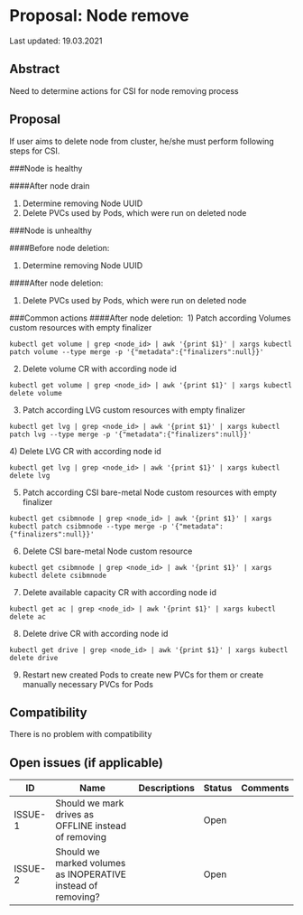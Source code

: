 # Proposal: Node remove

Last updated: 19.03.2021

## Abstract

Need to determine actions for CSI for node removing process

## Proposal

If user aims to delete node from cluster, he/she must perform following steps for CSI.  

###Node is healthy

####After node drain
1) Determine removing Node UUID 
2) Delete PVCs used by Pods, which were run on deleted node

###Node is unhealthy

####Before node deletion: 
1) Determine removing Node UUID 

####After node deletion: 
1) Delete PVCs used by Pods, which were run on deleted node

###Common actions
####After node deletion: 
1) Patch according Volumes custom resources with empty finalizer  
```
kubectl get volume | grep <node_id> | awk '{print $1}' | xargs kubectl patch volume --type merge -p '{"metadata":{"finalizers":null}}'
```
2) Delete volume CR with according node id
```
kubectl get volume | grep <node_id> | awk '{print $1}' | xargs kubectl delete volume
```
3) Patch according LVG custom resources with empty finalizer
```
kubectl get lvg | grep <node_id> | awk '{print $1}' | xargs kubectl patch lvg --type merge -p '{"metadata":{"finalizers":null}}'
```
4) Delete LVG CR with according node id
```
kubectl get lvg | grep <node_id> | awk '{print $1}' | xargs kubectl delete lvg
```
5) Patch according CSI bare-metal Node custom resources with empty finalizer
``` 
kubectl get csibmnode | grep <node_id> | awk '{print $1}' | xargs kubectl patch csibmnode --type merge -p '{"metadata":{"finalizers":null}}'
```
6) Delete CSI bare-metal Node custom resource
``` 
kubectl get csibmnode | grep <node_id> | awk '{print $1}' | xargs kubectl delete csibmnode
```
7) Delete available capacity CR with according node id
``` 
kubectl get ac | grep <node_id> | awk '{print $1}' | xargs kubectl delete ac
```
8) Delete drive CR with according node id 
``` 
kubectl get drive | grep <node_id> | awk '{print $1}' | xargs kubectl delete drive
```
9) Restart new created Pods to create new PVCs for them or create manually necessary PVCs for Pods

## Compatibility

There is no problem with compatibility

## Open issues (if applicable)

ID | Name | Descriptions | Status | Comments
---| -----| -------------| ------ | --------
ISSUE-1 | Should we mark drives as OFFLINE instead of removing  |  | Open  |   
ISSUE-2 | Should we marked volumes as INOPERATIVE instead of removing?  |  | Open  |   